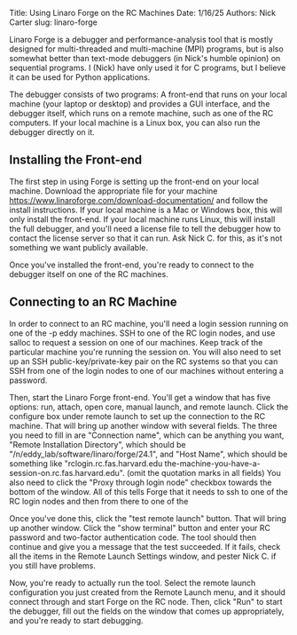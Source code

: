 Title: Using Linaro Forge on the RC Machines
Date: 1/16/25
Authors: Nick Carter
slug: linaro-forge

Linaro Forge is a debugger and performance-analysis tool that is mostly designed for multi-threaded and multi-machine (MPI) programs, but is also somewhat better than text-mode debuggers (in Nick's humble opinion) on sequential programs. I (Nick)
have only used it for C programs, but I believe it can be used for Python applications.

The debugger consists of two programs: A front-end that runs on your local machine (your laptop or desktop) and provides a GUI interface, and the debugger itself, which runs on a remote machine, such as one of the RC computers.  If your local machine is a Linux box, you can also run the debugger directly on it.

## Installing the Front-end

The first step in using Forge is setting up the front-end on your local machine.  Download the appropriate file for your machine https://www.linaroforge.com/download-documentation/ and follow the install instructions.  If your local machine is a Mac or Windows box, this will only install the front-end.  If your local machine runs Linux, this will install the full debugger, and you'll need a license file to tell the debugger how to contact the license server so that it can run.  Ask Nick C. for this, as it's not something we want publicly available.

Once you've installed the front-end, you're ready to connect to the debugger itself on one of the RC machines.

## Connecting to an RC Machine

In order to connect to an RC machine, you'll need a login session running on one of the -p eddy machines.  SSH to one of the RC login nodes, and use salloc to request a session on one of our machines.  Keep track of the particular machine you're running the session on.  You will also need to set up an SSH public-key/private-key pair on the RC systems so that you can SSH from one of the login nodes to one of our machines without entering a password.

Then, start the Linaro Forge front-end.  You'll get a window that has five options: run, attach, open core, manual launch, and remote launch.  Click the configure box under remote launch to set up the connection to the RC machine.  That will bring up another window with several fields.  The three you need to fill in are "Connection name", which can be anything you want, "Remote Installation Directory", which should be "/n/eddy_lab/software/linaro/forge/24.1", and "Host Name", which should be something like "rclogin.rc.fas.harvard.edu the-machine-you-have-a-session-on.rc.fas.harvard.edu".  (omit the quotation marks in all fields) You also need to click the "Proxy through login node" checkbox towards the bottom of the window.  All of this tells Forge that it needs to ssh to one of the RC login nodes and then from there to one of the 

Once you've done this, click the "test remote launch" button.  That will bring up another window.  Click the "show terminal" button and enter your RC password and two-factor authentication code.  The tool should then continue and give you a message that the test succeeded.  If it fails, check all the items in the Remote Launch Settings window, and pester Nick C. if you still have problems.

Now, you're ready to actually run the tool.  Select the remote launch configuration you just created from the Remote Launch menu, and it should connect through and start Forge on the RC node.  Then, click "Run" to start the debugger, fill out the fields on the window that comes up appropriately, and you're ready to start debugging.

